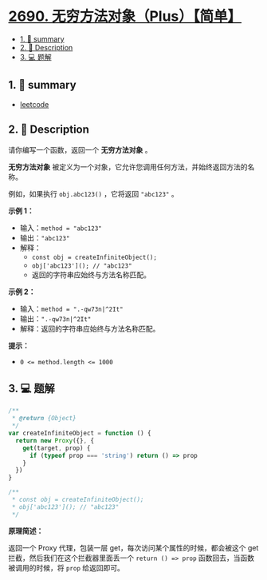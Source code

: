 # [2690. 无穷方法对象（Plus）【简单】](https://github.com/Tdahuyou/leetcode/tree/main/2690.%20%E6%97%A0%E7%A9%B7%E6%96%B9%E6%B3%95%E5%AF%B9%E8%B1%A1%EF%BC%88Plus%EF%BC%89%E3%80%90%E7%AE%80%E5%8D%95%E3%80%91)

<!-- region:toc -->
- [1. 📝 summary](#1--summary)
- [2. 📝 Description](#2--description)
- [3. 💻 题解](#3--题解)
<!-- endregion:toc -->

## 1. 📝 summary

- [leetcode](https://leetcode.cn/problems/infinite-method-object)

## 2. 📝 Description

请你编写一个函数，返回一个 **无穷方法对象** 。

**无穷方法对象** 被定义为一个对象，它允许您调用任何方法，并始终返回方法的名称。

例如，如果执行 `obj.abc123()` ，它将返回 `"abc123"` 。

**示例 1：**

- 输入：`method = "abc123"`
- 输出：`"abc123"`
- 解释：
  - `const obj = createInfiniteObject();`
  - `obj['abc123'](); // "abc123"`
  - 返回的字符串应始终与方法名称匹配。

**示例 2：**

- 输入：`method = ".-qw73n|^2It"`
- 输出：`".-qw73n|^2It"`
- 解释：返回的字符串应始终与方法名称匹配。

**提示：**

- `0 <= method.length <= 1000`

## 3. 💻 题解

```javascript
/**
 * @return {Object}
 */
var createInfiniteObject = function () {
  return new Proxy({}, {
    get(target, prop) {
      if (typeof prop === 'string') return () => prop
    }
  })
}

/**
 * const obj = createInfiniteObject();
 * obj['abc123'](); // "abc123"
 */
```

**原理简述：**

返回一个 Proxy 代理，包装一层 get，每次访问某个属性的时候，都会被这个 get 拦截，然后我们在这个拦截器里面丢一个 `return () => prop` 函数回去，当函数被调用的时候，将 `prop` 给返回即可。

